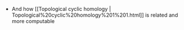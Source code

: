 












-   And how [[Topological cyclic homology | Topological%20cyclic%20homology%201%201.html]] is related and more computable
